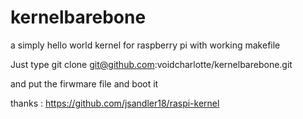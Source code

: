 # kernelbarebone
a simply hello world kernel for raspberry pi with working makefile

Just type git clone git@github.com:voidcharlotte/kernelbarebone.git


and put the firwmare file and boot it 

thanks : https://github.com/jsandler18/raspi-kernel
